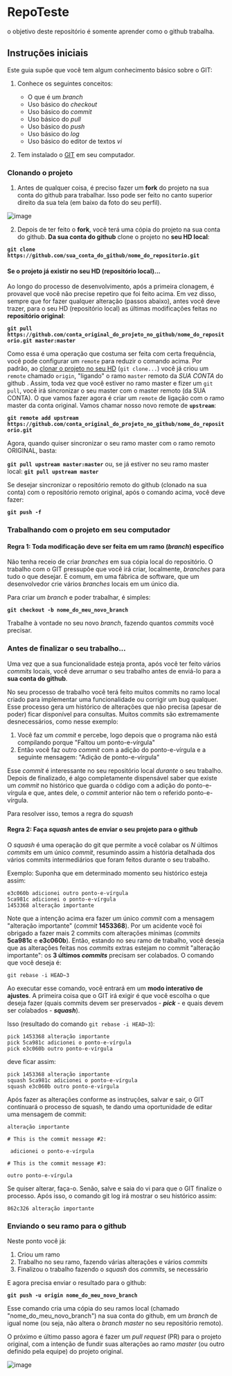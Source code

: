 # RepoTeste
o objetivo deste repositório é somente aprender como o github trabalha.

## Instruções iniciais

Este guia supõe que você tem algum conhecimento básico sobre o GIT:
1. Conhece os seguintes conceitos:
    - O que é um *_branch_*
    - Uso básico do *_checkout_*
    - Uso básico do *_commit_*
    - Uso básico do *_pull_*
    - Uso básico do *_push_*
    - Uso básico do *_log_*
    - Uso básico do editor de textos *_vi_*
    
2. Tem instalado o [GIT](https://git-scm.com/downloads) em seu computador.

### <span id="clonando_o_projeto">Clonando o projeto</span>

1. Antes de qualquer coisa, é preciso fazer um **fork** do projeto na sua conta do github para trabalhar. Isso pode ser feito no canto superior direito da sua tela (em baixo da foto do seu perfil).

![image](https://github.com/julianobrasil/imoveis-docs/blob/master/assets/img/trabalhando_com_git/fork.png)

2. Depois de ter feito o **fork**, você terá uma cópia do projeto na sua conta do github. **Da sua conta do github** clone o projeto no **seu HD local**:

**`git clone https://github.com/sua_conta_do_github/nome_do_repositorio.git`**

#### Se o projeto já existir no seu HD (repositório local)...

Ao longo do processo de desenvolvimento, após a primeira clonagem, é provavel que você não precise repetiro que foi feito acima. Em vez disso, sempre que for fazer qualquer alteração (passos abaixo), antes você deve trazer, para o seu HD (repositório local) as últimas modificações feitas no **repositório original**:

**`git pull https://github.com/conta_original_do_projeto_no_github/nome_do_repositorio.git master:master`**

Como essa é uma operação que costuma ser feita com certa frequência, você pode configurar um `remote` para reduzir o comando acima. Por padrão, ao <a href="#clonando_o_projeto">clonar o projeto no seu HD</a> (`git clone...`) você já criou um `remote` chamado `origin`, "ligando" o ramo `master` remoto da *SUA CONTA* do github . Assim, toda vez que você estiver no ramo master e fizer um `git pull`, você irá sincronizar o seu master com o master remoto (da SUA CONTA). O que vamos fazer agora é criar um `remote` de ligação com o ramo master da conta original. Vamos chamar nosso novo remote de **`upstream`**: 

**`git remote add upstream https://github.com/conta_original_do_projeto_no_github/nome_do_repositorio.git`**

Agora, quando quiser sincronizar o seu ramo master com o ramo remoto ORIGINAL, basta:

**`git pull upstream master:master`** ou, se já estiver no seu ramo master local: **`git pull upstream master`**

Se desejar sincronizar o repositório remoto do github (clonado na sua conta) com o repositório remoto original, após o comando acima, você deve fazer:

**`git push -f`**

### Trabalhando com o projeto em seu computador

#### Regra 1: Toda modificação deve ser feita em um ramo (_branch_) específico

Não tenha receio de criar _branches_ em sua cópia local do repositório. O trabalho com o GIT pressupõe que você irá criar, localmente, _branches_ para tudo o que desejar. É comum, em uma fábrica de software, que um desenvolvedor crie vários _branches_ locais em um único dia.

Para criar um _branch_ e poder trabalhar, é simples:

**`git checkout -b nome_do_meu_novo_branch`**

Trabalhe à vontade no seu novo _branch_, fazendo quantos _commits_ você precisar.

### Antes de finalizar o seu trabalho...

Uma vez que a sua funcionalidade esteja pronta, após você ter feito vários _commits_ locais, você deve arrumar o seu trabalho antes de enviá-lo para a **sua conta do github**.

No seu processo de trabalho você terá feito muitos commits no ramo local criado para implementar uma funcionalidade ou corrigir um  bug qualquer. Esse processo gera um histórico de alterações que não precisa (apesar de poder) ficar disponível para consultas. Muitos commits são extremamente desnecessários, como nesse exemplo:
  1. Você faz um _commit_ e percebe, logo depois que o programa não está compilando porque "Faltou um ponto-e-vírgula"
  2. Então você faz outro _commit_ com a adição do ponto-e-vírgula e a seguinte mensagem: "Adição de ponto-e-vírgula"
  
Esse _commit_ é interessante no seu repositório local _durante_ o seu trabalho. Depois de finalizado, é algo completamente dispensável saber que existe um _commit_ no histórico que guarda o código com a adição do ponto-e-vírgula e que, antes dele, o _commit_ anterior não tem o referido ponto-e-vírgula.

Para resolver isso, temos a regra do _squash_

#### Regra 2: Faça _squash_ antes de enviar o seu projeto para o github

O _squash_ é uma operação do git que permite a você colabar os _N_ últimos _commits_ em um único _commit_, resumindo assim a história detalhada dos vários commits intermediários que foram feitos durante o seu trabalho.

Exemplo: Suponha que em determinado momento seu histórico esteja assim:

```
e3c060b adicionei outro ponto-e-vírgula
5ca981c adicionei o ponto-e-vírgula
1453368 alteração importante
```
Note que a intenção acima era fazer um único _commit_ com a mensagem "alteração importante" (_commit_ **1453368**). Por um acidente você foi obrigado a fazer mais 2 commits com alterações mínimas (_commits_ **5ca981c** e **e3c060b**). Então, estando no seu ramo de trabalho, você deseja que as alterações feitas nos _commits_ extras estejam no commit "alteração importante": os **3 últimos _commits_** precisam ser colabados. O comando que você deseja é:

`git rebase -i HEAD~3`

Ao executar esse comando, você entrará em um **modo interativo de ajustes**. A primeira coisa que o GIT irá exigir é que você escolha o que deseja fazer (quais commits devem ser preservados - **_pick_** - e quais devem ser colabados - **_squash_**).

Isso (resultado do comando `git rebase -i HEAD~3`):
```
pick 1453368 alteração importante
pick 5ca981c adicionei o ponto-e-vírgula
pick e3c060b outro ponto-e-vírgula
```

deve ficar assim:
```
pick 1453368 alteração importante
squash 5ca981c adicionei o ponto-e-vírgula
squash e3c060b outro ponto-e-vírgula
```

Após fazer as alterações conforme as instruções, salvar e sair, o GIT continuará o processo de squash, te dando uma oportunidade de editar uma mensagem de commit:

```
alteração importante

# This is the commit message #2:

 adicionei o ponto-e-vírgula

# This is the commit message #3:

outro ponto-e-vírgula

```

Se quiser alterar, faça-o. Senão, salve e saia do vi para que o GIT finalize o processo. Após isso, o comando git log irá mostrar o seu histórico assim:

`862c326 alteração importante`

### Enviando o seu ramo para o github

Neste ponto você já:

1. Criou um ramo
2. Trabalho no seu ramo, fazendo várias alterações e vários _commits_
3. Finalizou o trabalho fazendo o _squash_ dos _commits_, se necessário

E agora precisa enviar o resultado para o github:

**`git push -u origin nome_do_meu_novo_branch`**

Esse comando cria uma cópia do seu ramos local (chamado "nome_do_meu_novo_branch") na sua conta do github, em um _branch_ de igual nome (ou seja, não altera o _branch master_ no seu repositório remoto).

O próximo e último passo agora é fazer um *_pull request_* (PR) para o projeto original, com a intenção de fundir suas alterações ao ramo _master_ (ou outro definido pela equipe) do projeto original.

![image](https://github.com/julianobrasil/imoveis-docs/blob/master/assets/img/trabalhando_com_git/PullRequest.png)

